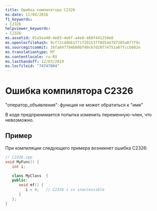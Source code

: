 ```yaml
---
title: Ошибка компилятора C2326
ms.date: 11/04/2016
f1_keywords:
- C2326
helpviewer_keywords:
- C2326
ms.assetid: 01a5ea40-de83-4e6f-a4e8-469f441258e0
ms.openlocfilehash: 9cf72cddbb1f71f29153ff8d544787285a077f9c
ms.sourcegitcommit: 16fa847794b60bf40c67d20f74751a67fccb602e
ms.translationtype: MT
ms.contentlocale: ru-RU
ms.lasthandoff: 12/03/2019
ms.locfileid: "74747804"
---
```

# <a name="compiler-error-c2326"></a>Ошибка компилятора C2326

"оператор_объявления": функция не может обратиться к "имя"

В коде предпринимается попытка изменить переменную-член, что невозможно.

## <a name="example"></a>Пример

При компиляции следующего примера возникнет ошибка C2326:

```cpp
// C2326.cpp
void MyFunc() {
   int i;

   class MyClass  {
   public:
      void mf() {
         i = 4;   // C2326 i is inaccessible
      }
   };
}
```
